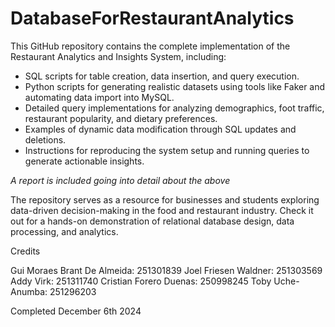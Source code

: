 # DatabaseForRestaurantAnalytics

This GitHub repository contains the complete implementation of the Restaurant Analytics and Insights System, including:
- SQL scripts for table creation, data insertion, and query execution.
- Python scripts for generating realistic datasets using tools like Faker and automating data import into MySQL.
- Detailed query implementations for analyzing demographics, foot traffic, restaurant popularity, and dietary preferences.
- Examples of dynamic data modification through SQL updates and deletions.
- Instructions for reproducing the system setup and running queries to generate actionable insights.

*A report is included going into detail about the above*

The repository serves as a resource for businesses and students exploring data-driven decision-making in the food and restaurant industry. Check it out for a hands-on demonstration of relational database design, data processing, and analytics.

Credits

Gui Moraes Brant De Almeida: 251301839
Joel Friesen Waldner: 251303569
Addy Virk: 251311740
Cristian Forero Duenas: 250998245
Toby Uche-Anumba: 251296203

Completed December 6th 2024
